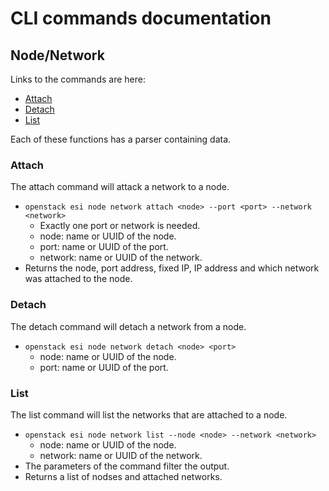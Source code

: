 # CLI commands documentation

## Node/Network

Links to the commands are here:
* [Attach](#attach)
* [Detach](#detach)
* [List](#list)

Each of these functions has a parser containing data.

### <a name="attach"></a>Attach

The attach command will attack a network to a node.

* `openstack esi node network attach <node> --port <port> --network <network>`
    * Exactly one port or network is needed.
    * node: name or UUID of the node.
    * port: name or UUID of the port.
    * network: name or UUID of the network.
* Returns the node, port address, fixed IP, IP address and which network was attached to the node.

### <a name="detach"></a>Detach

The detach command will detach a network from a node.

* `openstack esi node network detach <node> <port>`
    * node: name or UUID of the node.
    * port: name or UUID of the port.

### <a name="list"></a>List

The list command will list the networks that are attached to a node.

* `openstack esi node network list --node <node> --network <network>`
    * node: name or UUID of the node.
    * network: name or UUID of the network.
* The parameters of the command filter the output.
* Returns a list of nodses and attached networks.
